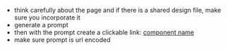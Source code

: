 - think carefully about the page and if there is a shared design file, make sure you incorporate it
- generate a prompt
- then with the prompt create a clickable link: [component name](https://v0.dev/chat?q={prompt})
- make sure prompt is url encoded